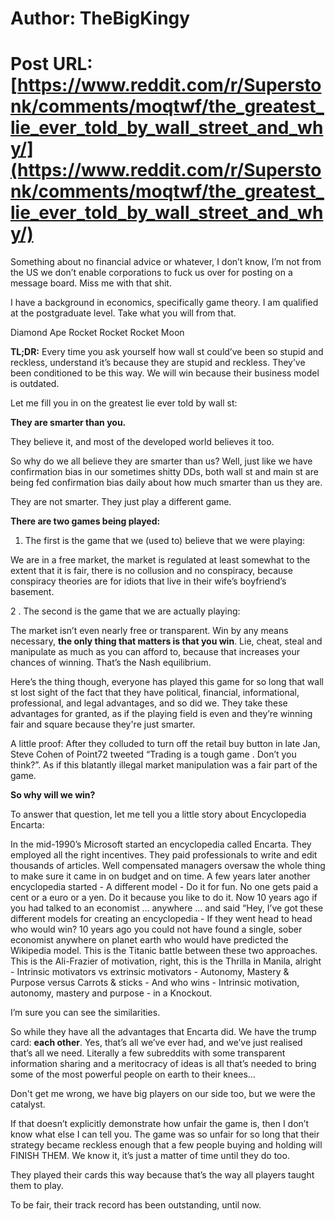 # Author: TheBigKingy
# Post URL: [https://www.reddit.com/r/Superstonk/comments/moqtwf/the_greatest_lie_ever_told_by_wall_street_and_why/](https://www.reddit.com/r/Superstonk/comments/moqtwf/the_greatest_lie_ever_told_by_wall_street_and_why/)


Something about no financial advice or whatever, I don’t know, I’m not from the US we don’t enable corporations to fuck us over for posting on a message board. Miss me with that shit.

I have a background in economics, specifically game theory. I am qualified at the postgraduate level. Take what you will from that.

Diamond Ape Rocket Rocket Rocket Moon

**TL;DR:** Every time you ask yourself how wall st could’ve been so stupid and reckless, understand it’s because they are stupid and reckless. They’ve been conditioned to be this way. We will win because their business model is outdated.

Let me fill you in on the greatest lie ever told by wall st:

**They are smarter than you.**

They believe it, and most of the developed world believes it too.

So why do we all believe they are smarter than us? Well, just like we have confirmation bias in our sometimes shitty DDs, both wall st and main st are being fed confirmation bias daily about how much smarter than us they are.

They are not smarter. They just play a different game.

**There are two games being played:**

1. The first is the game that we (used to) believe that we were playing:

We are in a free market, the market is regulated at least somewhat to the extent that it is fair, there is no collusion and no conspiracy, because conspiracy theories are for idiots that live in their wife’s boyfriend’s basement.

2 .  The second is the game that we are actually playing:

The market isn’t even nearly free or transparent. Win by any means necessary, **the only thing that matters is that you win**. Lie, cheat, steal and manipulate as much as you can afford to, because that increases your chances of winning. That’s the Nash equilibrium.

Here’s the thing though, everyone has played this game for so long that wall st lost sight of the fact that they have political, financial, informational, professional, and legal advantages, and so did we. They take these advantages for granted, as if the playing field is even and they’re winning fair and square because they're just smarter.

A little proof: After they colluded to turn off the retail buy button in late Jan, Steve Cohen of Point72 tweeted “Trading is a tough game . Don’t you think?”. As if this blatantly illegal market manipulation was a fair part of the game.

**So why will we win?**

To answer that question, let me tell you a little story about Encyclopedia Encarta:

In the mid-1990’s Microsoft started an encyclopedia called Encarta. They employed all the right incentives. They paid professionals to write and edit thousands of articles. Well compensated managers oversaw the whole thing to make sure it came in on budget and on time. A few years later another encyclopedia started - A different model - Do it for fun. No one gets paid a cent or a euro or a yen. Do it because you like to do it. Now 10 years ago if you had talked to an economist … anywhere … and said “Hey, I’ve got these different models for creating an encyclopedia - If they went head to head who would win? 10 years ago you could not have found a single, sober economist anywhere on planet earth who would have predicted the Wikipedia model. This is the Titanic battle between these two approaches. This is the Ali-Frazier of motivation, right, this is the Thrilla in Manila, alright - Intrinsic motivators vs extrinsic motivators - Autonomy, Mastery & Purpose versus Carrots & sticks - And who wins - Intrinsic motivation, autonomy, mastery and purpose - in a Knockout.

I’m sure you can see the similarities.

So while they have all the advantages that Encarta did. We have the trump card: **each other**. Yes, that’s all we’ve ever had, and we’ve just realised that’s all we need. Literally a few subreddits with some transparent information sharing and a meritocracy of ideas is all that’s needed to bring some of the most powerful people on earth to their knees…

Don't get me wrong, we have big players on our side too, but we were the catalyst.

If that doesn’t explicitly demonstrate how unfair the game is, then I don’t know what else I can tell you. The game was so unfair for so long that their strategy became reckless enough that a few people buying and holding will FINISH THEM. We know it, it’s just a matter of time until they do too.

They played their cards this way because that’s the way all players taught them to play.

To be fair, their track record has been outstanding, until now.